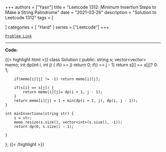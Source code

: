 
+++
authors = ["Yasir"]
title = "Leetcode 1312: Minimum Insertion Steps to Make a String Palindrome"
date = "2021-03-26"
description = "Solution to Leetcode 1312"
tags = [
    
]
categories = [
    "Hard"
]
series = ["Leetcode"]
+++



[`Problem Link`](https://leetcode.com/problems/minimum-insertion-steps-to-make-a-string-palindrome/description/)

---

**Code:**

{{< highlight html >}}
class Solution {
public:
    string s;
    vector<vector<int>> memo;
    int dp(int i, int j) {
        if(i == j) return 0;
        if(i == j - 1) return s[i] == s[j]? 0: 1;
        
        if(memo[i][j] != -1) return memo[i][j];
        
        if(s[i] == s[j]) {
            return memo[i][j]= dp(i + 1, j - 1);
        }
        return memo[i][j] = 1 + min(dp(i + 1, j), dp(i, j - 1)); 
    }
    
    int minInsertions(string str) {
        s = str;
        memo.resize(s.size(), vector<int>(s.size(), -1));
        return dp(0, s.size() - 1);
        
    }
};
{{< /highlight >}}

